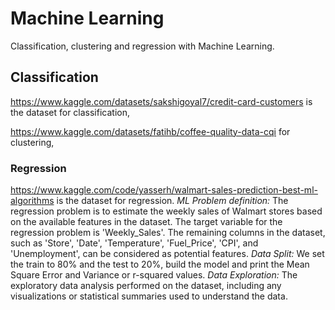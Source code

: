 # Machine Learning
Classification, clustering and regression with Machine Learning.

## Classification
https://www.kaggle.com/datasets/sakshigoyal7/credit-card-customers is the dataset for classification,


https://www.kaggle.com/datasets/fatihb/coffee-quality-data-cqi for clustering,

### Regression
https://www.kaggle.com/code/yasserh/walmart-sales-prediction-best-ml-algorithms is the dataset for regression.
*ML Problem definition:* The regression problem is to estimate the weekly sales of Walmart stores based on 
the available features in the dataset. The target variable for the regression problem is 'Weekly_Sales'. The 
remaining columns in the dataset, such as 'Store', 'Date', 'Temperature', 'Fuel_Price', 'CPI', and 
'Unemployment', can be considered as potential features.
*Data Split:* We set the train to 80% and the test to 20%, build the model and print the Mean Square Error and 
Variance or r-squared values.
*Data Exploration:* The exploratory data analysis performed on the dataset, including any visualizations or 
statistical summaries used to understand the data.


 
